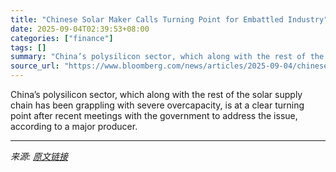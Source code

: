 ```yaml
---
title: "Chinese Solar Maker Calls Turning Point for Embattled Industry"
date: 2025-09-04T02:39:53+08:00
categories: ["finance"]
tags: []
summary: "China’s polysilicon sector, which along with the rest of the solar supply chain has been grappling with severe overcapacity, is at a clear turning point after recent meetings with the government to ad"
source_url: "https://www.bloomberg.com/news/articles/2025-09-04/chinese-solar-maker-calls-turning-point-for-embattled-industry"
---
```


China’s polysilicon sector, which along with the rest of the solar supply chain has been grappling with severe overcapacity, is at a clear turning point after recent meetings with the government to address the issue, according to a major producer.

---

*来源: [原文链接](https://www.bloomberg.com/news/articles/2025-09-04/chinese-solar-maker-calls-turning-point-for-embattled-industry)*
